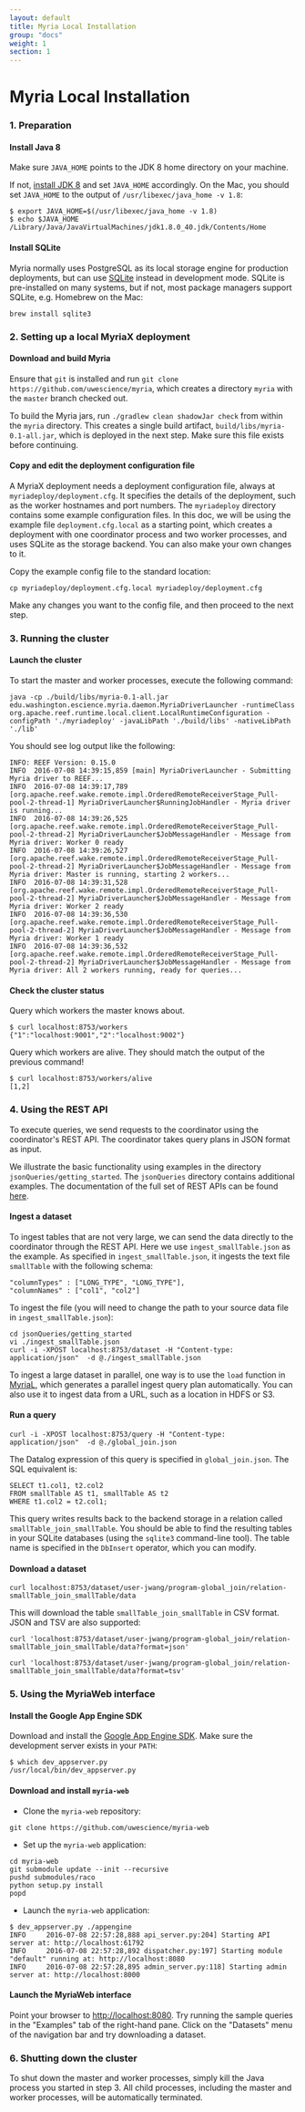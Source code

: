 ```yaml
---
layout: default
title: Myria Local Installation
group: "docs"
weight: 1
section: 1
---
```


# Myria Local Installation

### 1. Preparation

#### Install Java 8

Make sure `JAVA_HOME` points to the JDK 8 home directory on your machine.

If not, [install JDK 8](http://www.oracle.com/technetwork/java/javase/downloads/jdk8-downloads-2133151.html) and set `JAVA_HOME` accordingly. On the Mac, you should set `JAVA_HOME` to the output of `/usr/libexec/java_home -v 1.8`:

```
$ export JAVA_HOME=$(/usr/libexec/java_home -v 1.8)
$ echo $JAVA_HOME
/Library/Java/JavaVirtualMachines/jdk1.8.0_40.jdk/Contents/Home
```

#### Install SQLite

Myria normally uses PostgreSQL as its local storage engine for production deployments, but can use [SQLite](http://www.sqlite.org/) instead in development mode. SQLite is pre-installed on many systems, but if not, most package managers support SQLite, e.g. Homebrew on the Mac:

```
brew install sqlite3
```

### 2. Setting up a local MyriaX deployment

#### Download and build Myria

Ensure that `git` is installed and run `git clone https://github.com/uwescience/myria`,
which creates a directory `myria` with the `master` branch checked out.

To build the Myria jars, run `./gradlew clean shadowJar check` from within the `myria` directory. This creates a single build artifact, `build/libs/myria-0.1-all.jar`, which is deployed in the next step. Make sure this file exists before continuing.

#### Copy and edit the deployment configuration file

A MyriaX deployment needs a deployment configuration file, always at `myriadeploy/deployment.cfg`. It specifies the details of the
deployment, such as the worker hostnames and port numbers.
The `myriadeploy` directory contains some example configuration files.
In this doc, we will be using the example file `deployment.cfg.local` as a starting point, which creates a deployment with one coordinator process and two worker processes, and uses SQLite as the storage backend. You can also make your own changes to it.

Copy the example config file to the standard location:

```
cp myriadeploy/deployment.cfg.local myriadeploy/deployment.cfg
```

Make any changes you want to the config file, and then proceed to the next step.

### 3. Running the cluster

#### Launch the cluster

To start the master and worker processes, execute the following command:

```
java -cp ./build/libs/myria-0.1-all.jar edu.washington.escience.myria.daemon.MyriaDriverLauncher -runtimeClass org.apache.reef.runtime.local.client.LocalRuntimeConfiguration -configPath './myriadeploy' -javaLibPath './build/libs' -nativeLibPath './lib'
```

You should see log output like the following:

```
INFO: REEF Version: 0.15.0
INFO  2016-07-08 14:39:15,859 [main] MyriaDriverLauncher - Submitting Myria driver to REEF...
INFO  2016-07-08 14:39:17,789 [org.apache.reef.wake.remote.impl.OrderedRemoteReceiverStage_Pull-pool-2-thread-1] MyriaDriverLauncher$RunningJobHandler - Myria driver is running...
INFO  2016-07-08 14:39:26,525 [org.apache.reef.wake.remote.impl.OrderedRemoteReceiverStage_Pull-pool-2-thread-2] MyriaDriverLauncher$JobMessageHandler - Message from Myria driver: Worker 0 ready
INFO  2016-07-08 14:39:26,527 [org.apache.reef.wake.remote.impl.OrderedRemoteReceiverStage_Pull-pool-2-thread-2] MyriaDriverLauncher$JobMessageHandler - Message from Myria driver: Master is running, starting 2 workers...
INFO  2016-07-08 14:39:31,528 [org.apache.reef.wake.remote.impl.OrderedRemoteReceiverStage_Pull-pool-2-thread-2] MyriaDriverLauncher$JobMessageHandler - Message from Myria driver: Worker 2 ready
INFO  2016-07-08 14:39:36,530 [org.apache.reef.wake.remote.impl.OrderedRemoteReceiverStage_Pull-pool-2-thread-2] MyriaDriverLauncher$JobMessageHandler - Message from Myria driver: Worker 1 ready
INFO  2016-07-08 14:39:36,532 [org.apache.reef.wake.remote.impl.OrderedRemoteReceiverStage_Pull-pool-2-thread-2] MyriaDriverLauncher$JobMessageHandler - Message from Myria driver: All 2 workers running, ready for queries...
```

#### Check the cluster status

Query which workers the master knows about.

```
$ curl localhost:8753/workers
{"1":"localhost:9001","2":"localhost:9002"}
```

Query which workers are alive. They should match the output of the previous command!

```
$ curl localhost:8753/workers/alive
[1,2]
```

### 4. Using the REST API

To execute queries, we send requests to the coordinator using the coordinator's REST API.
The coordinator takes query plans in JSON format as input.

We illustrate the basic functionality using examples in the directory
`jsonQueries/getting_started`. The  `jsonQueries` directory contains additional examples.
The documentation of the full set of REST APIs can be found [here](http://docs.myriarest.apiary.io/).

#### Ingest a dataset

To ingest tables that are not very large, we can send the data directly to the coordinator through the REST API.
Here we use `ingest_smallTable.json` as the example.
As specified in `ingest_smallTable.json`, it ingests the text file `smallTable` with the following schema:

    "columnTypes" : ["LONG_TYPE", "LONG_TYPE"],
    "columnNames" : ["col1", "col2"]

To ingest the file (you will need to change the path to your source data file in `ingest_smallTable.json`):

    cd jsonQueries/getting_started
    vi ./ingest_smallTable.json
    curl -i -XPOST localhost:8753/dataset -H "Content-type: application/json"  -d @./ingest_smallTable.json

To ingest a large dataset in parallel, one way is to use the `load` function in
[MyriaL](http://myria.cs.washington.edu/docs/myrial.html), which generates a parallel ingest query plan automatically.
You can also use it to ingest data from a URL, such as a location in HDFS or S3.

#### Run a query

    curl -i -XPOST localhost:8753/query -H "Content-type: application/json"  -d @./global_join.json

The Datalog expression of this query is specified in `global_join.json`. The SQL equivalent is:

    SELECT t1.col1, t2.col2
    FROM smallTable AS t1, smallTable AS t2
    WHERE t1.col2 = t2.col1;

This query writes results back to the backend storage in a relation called `smallTable_join_smallTable`.
You should be able to find the resulting tables in your SQLite databases (using the `sqlite3` command-line tool). The table name is specified in the 
`DbInsert` operator, which you can modify.

#### Download a dataset

    curl localhost:8753/dataset/user-jwang/program-global_join/relation-smallTable_join_smallTable/data

This will download the table `smallTable_join_smallTable` in CSV format. JSON and TSV are also supported:

    curl 'localhost:8753/dataset/user-jwang/program-global_join/relation-smallTable_join_smallTable/data?format=json'

    curl 'localhost:8753/dataset/user-jwang/program-global_join/relation-smallTable_join_smallTable/data?format=tsv'

### 5. Using the MyriaWeb interface

#### Install the Google App Engine SDK

Download and install the [Google App Engine SDK](https://cloud.google.com/appengine/downloads#Google_App_Engine_SDK_for_Python). Make sure the development server exists in your `PATH`:

```
$ which dev_appserver.py
/usr/local/bin/dev_appserver.py
```

#### Download and install `myria-web`

- Clone the `myria-web` repository:

```
git clone https://github.com/uwescience/myria-web
```

- Set up the `myria-web` application:

```
cd myria-web
git submodule update --init --recursive
pushd submodules/raco
python setup.py install
popd
```
- Launch the `myria-web` application:

```
$ dev_appserver.py ./appengine                                                                                                                                                        
INFO     2016-07-08 22:57:28,888 api_server.py:204] Starting API server at: http://localhost:61792
INFO     2016-07-08 22:57:28,892 dispatcher.py:197] Starting module "default" running at: http://localhost:8080
INFO     2016-07-08 22:57:28,895 admin_server.py:118] Starting admin server at: http://localhost:8000
```

####  Launch the MyriaWeb interface

Point your browser to <http://localhost:8080>. Try running the sample queries in the "Examples" tab of the right-hand pane. Click on the "Datasets" menu of the navigation bar and try downloading a dataset.

### 6. Shutting down the cluster

To shut down the master and worker processes, simply kill the Java process you started in step 3. All child processes, including the master and worker processes, will be automatically terminated.
